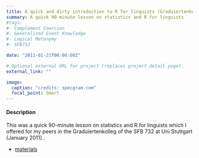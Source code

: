 ```yaml
---
title: A quick and dirty introduction to R for linguists (Graduiertenkolleg, SFB 732)
summary: A quick 90-minute lesson on statistics and R for linguists
#tags:
#- Complement Coercion
#- Generalized Event Knowledge
#- Logical Metonymy
#- SFB732

date: "2011-01-21T00:00:00Z"

# Optional external URL for project (replaces project detail page).
external_link: ""

image:
  caption: "credits: specgram.com"
  focal_point: Smart
---
```


<h4>Description </h4>

This was a quick 90-minute lesson on statistics and R for linguists which I offered for my peers in the Graduiertenkolleg of the SFB 732 at Uni Stuttgart (January 2011)..

- [materials](GK_statistics.zip)